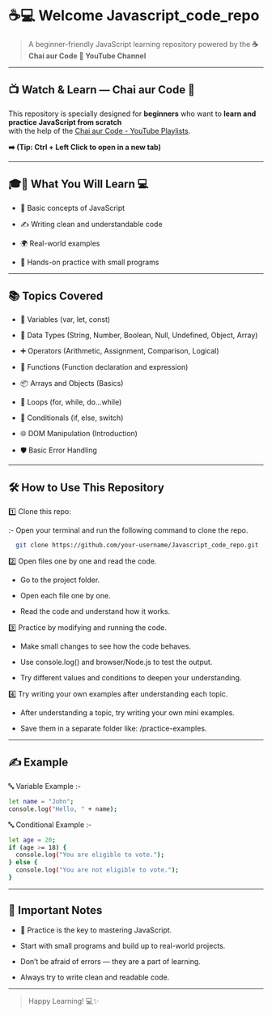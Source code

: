 # ☕💻 Welcome Javascript_code_repo 

> A beginner-friendly JavaScript learning repository powered by the **☕ Chai aur Code 🎥 YouTube Channel**

---

## 📺 Watch & Learn — Chai aur Code 🎥

This repository is specially designed for **beginners** who want to **learn and practice JavaScript from scratch**  
with the help of the [Chai aur Code - YouTube Playlists](https://www.youtube.com/@chaiaurcode/playlists). 

**➡️ (Tip: Ctrl + Left Click to open in a new tab)**

---

## 🎓📖 What You Will Learn 💻

- 🧠 Basic concepts of JavaScript

- ✍️ Writing clean and understandable code

- 🌍 Real-world examples

- 🧪 Hands-on practice with small programs

---

## 📚 Topics Covered

- 📌 Variables (var, let, const)

- 🧮 Data Types (String, Number, Boolean, Null, Undefined, Object, Array)

- ➕ Operators (Arithmetic, Assignment, Comparison, Logical)

- 🧩 Functions (Function declaration and expression)

- 📦 Arrays and Objects (Basics)

- 🔁 Loops (for, while, do...while)

- 🔀 Conditionals (if, else, switch)

- 🌐 DOM Manipulation (Introduction)

- 🛡️ Basic Error Handling

---

## 🛠 How to Use This Repository

1️⃣ Clone this repo:

  :- Open your terminal and run the following command to clone the repo.
```bash
  git clone https://github.com/your-username/Javascript_code_repo.git
```
2️⃣ Open files one by one and read the code.

- Go to the project folder.

- Open each file one by one.

- Read the code and understand how it works.

3️⃣ Practice by modifying and running the code.

- Make small changes to see how the code behaves.

- Use console.log() and browser/Node.js to test the output.

- Try different values and conditions to deepen your understanding.

4️⃣ Try writing your own examples after understanding each topic.

- After understanding a topic, try writing your own mini examples.

- Save them in a separate folder like: /practice-examples.

---

## ✍️ Example

🔤 Variable Example :-

```bash
let name = "John";
console.log("Hello, " + name);
```

🔤 Conditional Example :-
```bash
let age = 20;
if (age >= 18) {
  console.log("You are eligible to vote.");
} else {
  console.log("You are not eligible to vote.");
}
```
--- 

## 📢 Important Notes

- 💪 Practice is the key to mastering JavaScript.

- Start with small programs and build up to real-world projects.

- Don’t be afraid of errors — they are a part of learning.

- Always try to write clean and readable code.

---

> Happy Learning! 💻✨
